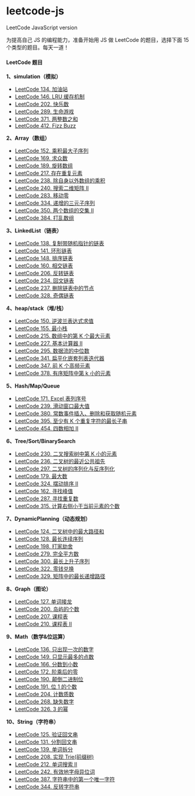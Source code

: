 # leetcode-js

LeetCode JavaScript version

为提高自己 JS 的编程能力，准备开始用 JS 做 LeetCode 的题目，选择下面 15 个类型的题目。每天一道！

#### LeetCode 题目

**1、simulation（模拟）**

- [LeetCode 134. 加油站](https://leetcode-cn.com/problems/gas-station/)
- [LeetCode 146. LRU 缓存机制](https://leetcode-cn.com/problems/lru-cache/)
- [LeetCode 202. 快乐数](https://leetcode-cn.com/problems/happy-number/)
- [LeetCode 289. 生命游戏](https://leetcode-cn.com/problems/game-of-life/)
- [LeetCode 371. 两整数之和](https://leetcode-cn.com/problems/sum-of-two-integers/)
- [LeetCode 412. Fizz Buzz](https://leetcode-cn.com/problems/fizz-buzz/)

**2、Array（数组）**

- [LeetCode 152. 乘积最大子序列](https://leetcode-cn.com/problems/maximum-product-subarray/)
- [LeetCode 169. 求众数](https://leetcode-cn.com/problems/majority-element/)
- [LeetCode 189. 旋转数组](https://leetcode-cn.com/problems/rotate-array/)
- [LeetCode 217. 存在重复元素](https://leetcode-cn.com/problems/contains-duplicate/)
- [LeetCode 238. 除自身以外数组的乘积](https://leetcode-cn.com/problems/product-of-array-except-self/)
- [LeetCode 240. 搜索二维矩阵 II](https://leetcode-cn.com/problems/search-a-2d-matrix-ii/)
- [LeetCode 283. 移动零](https://leetcode-cn.com/problems/move-zeroes/)
- [LeetCode 334. 递增的三元子序列](https://leetcode-cn.com/problems/increasing-triplet-subsequence/)
- [LeetCode 350. 两个数组的交集 II](https://leetcode-cn.com/problems/intersection-of-two-arrays-ii/)
- [LeetCode 384. 打乱数组](https://leetcode-cn.com/problems/shuffle-an-array/)


**3、LinkedList（链表）**

- [LeetCode 138. 复制带随机指针的链表](https://leetcode-cn.com/problems/copy-list-with-random-pointer/)
- [LeetCode 141. 环形链表](https://leetcode-cn.com/problems/linked-list-cycle/)
- [LeetCode 148. 排序链表](https://leetcode-cn.com/problems/sort-list/)
- [LeetCode 160. 相交链表](https://leetcode-cn.com/problems/intersection-of-two-linked-lists/)
- [LeetCode 206. 反转链表](https://leetcode-cn.com/problems/reverse-linked-list/)
- [LeetCode 234. 回文链表](https://leetcode-cn.com/problems/palindrome-linked-list/)
- [LeetCode 237. 删除链表中的节点](https://leetcode-cn.com/problems/delete-node-in-a-linked-list/)
- [LeetCode 328. 奇偶链表](https://leetcode-cn.com/problems/odd-even-linked-list/)

**4、heap/stack（堆/栈）**

- [LeetCode 150. 逆波兰表达式求值](https://leetcode-cn.com/problems/evaluate-reverse-polish-notation/)
- [LeetCode 155. 最小栈](https://leetcode-cn.com/problems/min-stack/)
- [LeetCode 215. 数组中的第 K 个最大元素](https://leetcode-cn.com/problems/kth-largest-element-in-an-array/)
- [LeetCode 227. 基本计算器 II](https://leetcode-cn.com/problems/basic-calculator-ii/)
- [LeetCode 295. 数据流的中位数](https://leetcode-cn.com/problems/find-median-from-data-stream/)
- [LeetCode 341. 扁平化嵌套列表迭代器](https://leetcode-cn.com/problems/flatten-nested-list-iterator/)
- [LeetCode 347. 前 K 个高频元素](https://leetcode-cn.com/problems/top-k-frequent-elements/)
- [LeetCode 378. 有序矩阵中第 k 小的元素](https://leetcode-cn.com/problems/kth-smallest-element-in-a-sorted-matrix/)

**5、Hash/Map/Queue**

- [LeetCode 171. Excel 表列序号](https://leetcode-cn.com/problems/excel-sheet-column-number/)
- [LeetCode 239. 滑动窗口最大值](https://leetcode-cn.com/problems/sliding-window-maximum/)
- [LeetCode 380. 常数事件插入、删除和获取随机元素](https://leetcode-cn.com/problems/insert-delete-getrandom-o1/)
- [LeetCode 395. 至少有 K 个重复字符的最长子串](https://leetcode-cn.com/problems/longest-substring-with-at-least-k-repeating-characters/)
- [LeetCode 454. 四数相加 II](https://leetcode-cn.com/problems/4sum-ii/)

**6、Tree/Sort/BinarySearch**

- [LeetCode 230. 二叉搜索树中第 K 小的元素](https://leetcode-cn.com/problems/kth-smallest-element-in-a-bst/)
- [LeetCode 236. 二叉树的最近公共祖先](https://leetcode-cn.com/problems/lowest-common-ancestor-of-a-binary-tree/)
- [LeetCode 297. 二叉树的序列化与反序列化](https://leetcode-cn.com/problems/serialize-and-deserialize-binary-tree/)
- [LeetCode 179. 最大数](https://leetcode-cn.com/problems/largest-number/)
- [LeetCode 324. 摆动排序 II](https://leetcode-cn.com/problems/wiggle-sort-ii/)
- [LeetCode 162. 寻找峰值](https://leetcode-cn.com/problems/find-peak-element/)
- [LeetCode 287. 寻找重复数](https://leetcode-cn.com/problems/find-the-duplicate-number/)
- [LeetCode 315. 计算右侧小于当前元素的个数](https://leetcode-cn.com/problems/count-of-smaller-numbers-after-self/)


**7、DynamicPlanning（动态规划）**

- [LeetCode 124. 二叉树中的最大路径和](https://leetcode-cn.com/problems/binary-tree-maximum-path-sum/)
- [LeetCode 128. 最长连续序列](https://leetcode-cn.com/problems/longest-consecutive-sequence/)
- [LeetCode 198. 打家劫舍](https://leetcode-cn.com/problems/house-robber/)
- [LeetCode 279. 完全平方数](https://leetcode-cn.com/problems/perfect-squares/)
- [LeetCode 300. 最长上升子序列](https://leetcode-cn.com/problems/longest-increasing-subsequence/)
- [LeetCode 322. 零钱兑换](https://leetcode-cn.com/problems/coin-change/)
- [LeetCode 329. 矩阵中的最长递增路径](https://leetcode-cn.com/problems/longest-increasing-path-in-a-matrix/)

**8、Graph（图论）**

- [LeetCode 127. 单词接龙](https://leetcode-cn.com/problems/word-ladder/)
- [LeetCode 200. 岛屿的个数](https://leetcode-cn.com/problems/number-of-islands/)
- [LeetCode 207. 课程表](https://leetcode-cn.com/problems/course-schedule/)
- [LeetCode 210. 课程表 II](https://leetcode-cn.com/problems/course-schedule-ii/)

**9、Math（数学&位运算）**

- [LeetCode 136. 只出现一次的数字](https://leetcode-cn.com/problems/single-number/)
- [LeetCode 149. 只显示最多的点数](https://leetcode-cn.com/problems/max-points-on-a-line/)
- [LeetCode 166. 分数到小数](https://leetcode-cn.com/problems/fraction-to-recurring-decimal/)
- [LeetCode 172. 阶乘后的零](https://leetcode-cn.com/problems/factorial-trailing-zeroes/)
- [LeetCode 190. 颠倒二进制位](https://leetcode-cn.com/problems/reverse-bits/)
- [LeetCode 191. 位 1 的个数](https://leetcode-cn.com/problems/number-of-1-bits/)
- [LeetCode 204. 计数质数](https://leetcode-cn.com/problems/count-primes/)
- [LeetCode 268. 缺失数字](https://leetcode-cn.com/problems/missing-number/)
- [LeetCode 326. 3 的幂](https://leetcode-cn.com/problems/power-of-three/)

**10、String（字符串）**

- [LeetCode 125. 验证回文串](https://leetcode-cn.com/problems/valid-palindrome/)
- [LeetCode 131. 分割回文串](https://leetcode-cn.com/problems/palindrome-partitioning/)
- [LeetCode 139. 单词拆分](https://leetcode-cn.com/problems/word-break/)
- [LeetCode 208. 实现 Trie(前缀树)](https://leetcode-cn.com/problems/implement-trie-prefix-tree/)
- [LeetCode 212. 单词搜索 II](https://leetcode-cn.com/problems/word-search-ii/)
- [LeetCode 242. 有效地字母异位词](https://leetcode-cn.com/problems/valid-anagram/)
- [LeetCode 387. 字符串中的第一个唯一字符](https://leetcode-cn.com/problems/first-unique-character-in-a-string/)
- [LeetCode 344. 反转字符串](https://leetcode-cn.com/problems/reverse-string/)
